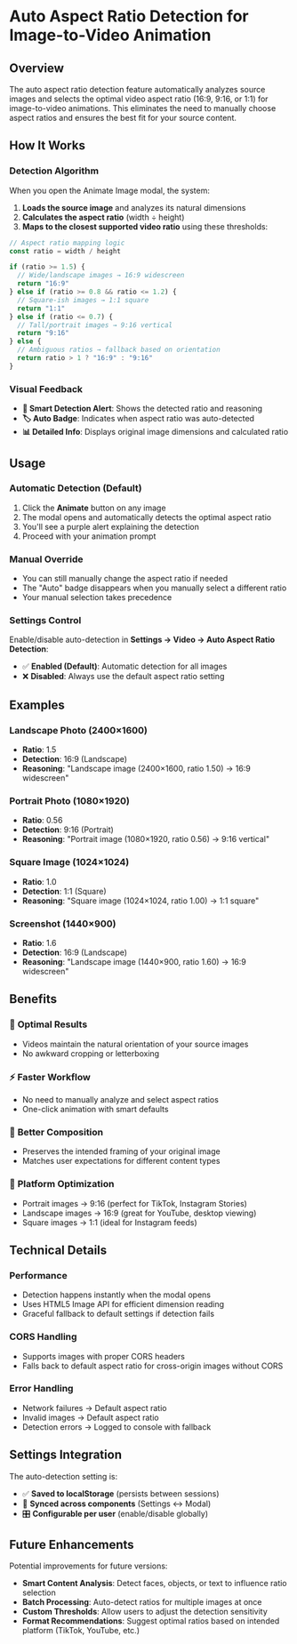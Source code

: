 # Auto Aspect Ratio Detection for Image-to-Video Animation

## Overview

The auto aspect ratio detection feature automatically analyzes source images and selects the optimal video aspect ratio (16:9, 9:16, or 1:1) for image-to-video animations. This eliminates the need to manually choose aspect ratios and ensures the best fit for your source content.

## How It Works

### Detection Algorithm

When you open the Animate Image modal, the system:

1. **Loads the source image** and analyzes its natural dimensions
2. **Calculates the aspect ratio** (width ÷ height)
3. **Maps to the closest supported video ratio** using these thresholds:

```typescript
// Aspect ratio mapping logic
const ratio = width / height

if (ratio >= 1.5) {
  // Wide/landscape images → 16:9 widescreen
  return "16:9"
} else if (ratio >= 0.8 && ratio <= 1.2) {
  // Square-ish images → 1:1 square
  return "1:1"
} else if (ratio <= 0.7) {
  // Tall/portrait images → 9:16 vertical
  return "9:16"
} else {
  // Ambiguous ratios → fallback based on orientation
  return ratio > 1 ? "16:9" : "9:16"
}
```

### Visual Feedback

- **🔮 Smart Detection Alert**: Shows the detected ratio and reasoning
- **🏷️ Auto Badge**: Indicates when aspect ratio was auto-detected
- **📊 Detailed Info**: Displays original image dimensions and calculated ratio

## Usage

### Automatic Detection (Default)

1. Click the **Animate** button on any image
2. The modal opens and automatically detects the optimal aspect ratio
3. You'll see a purple alert explaining the detection
4. Proceed with your animation prompt

### Manual Override

- You can still manually change the aspect ratio if needed
- The "Auto" badge disappears when you manually select a different ratio
- Your manual selection takes precedence

### Settings Control

Enable/disable auto-detection in **Settings → Video → Auto Aspect Ratio Detection**:

- ✅ **Enabled (Default)**: Automatic detection for all images
- ❌ **Disabled**: Always use the default aspect ratio setting

## Examples

### Landscape Photo (2400×1600)

- **Ratio**: 1.5
- **Detection**: 16:9 (Landscape)
- **Reasoning**: "Landscape image (2400×1600, ratio 1.50) → 16:9 widescreen"

### Portrait Photo (1080×1920)

- **Ratio**: 0.56
- **Detection**: 9:16 (Portrait)
- **Reasoning**: "Portrait image (1080×1920, ratio 0.56) → 9:16 vertical"

### Square Image (1024×1024)

- **Ratio**: 1.0
- **Detection**: 1:1 (Square)
- **Reasoning**: "Square image (1024×1024, ratio 1.00) → 1:1 square"

### Screenshot (1440×900)

- **Ratio**: 1.6
- **Detection**: 16:9 (Landscape)
- **Reasoning**: "Landscape image (1440×900, ratio 1.60) → 16:9 widescreen"

## Benefits

### 🎯 **Optimal Results**

- Videos maintain the natural orientation of your source images
- No awkward cropping or letterboxing

### ⚡ **Faster Workflow**

- No need to manually analyze and select aspect ratios
- One-click animation with smart defaults

### 🎨 **Better Composition**

- Preserves the intended framing of your original image
- Matches user expectations for different content types

### 📱 **Platform Optimization**

- Portrait images → 9:16 (perfect for TikTok, Instagram Stories)
- Landscape images → 16:9 (great for YouTube, desktop viewing)
- Square images → 1:1 (ideal for Instagram feeds)

## Technical Details

### Performance

- Detection happens instantly when the modal opens
- Uses HTML5 Image API for efficient dimension reading
- Graceful fallback to default settings if detection fails

### CORS Handling

- Supports images with proper CORS headers
- Falls back to default aspect ratio for cross-origin images without CORS

### Error Handling

- Network failures → Default aspect ratio
- Invalid images → Default aspect ratio
- Detection errors → Logged to console with fallback

## Settings Integration

The auto-detection setting is:

- ✅ **Saved to localStorage** (persists between sessions)
- 🔄 **Synced across components** (Settings ↔ Modal)
- 🎛️ **Configurable per user** (enable/disable globally)

## Future Enhancements

Potential improvements for future versions:

- **Smart Content Analysis**: Detect faces, objects, or text to influence ratio selection
- **Batch Processing**: Auto-detect ratios for multiple images at once
- **Custom Thresholds**: Allow users to adjust the detection sensitivity
- **Format Recommendations**: Suggest optimal ratios based on intended platform (TikTok, YouTube, etc.)
